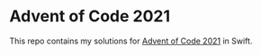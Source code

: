 # Advent of Code 2021

This repo contains my solutions for [Advent of Code 2021](https://adventofcode.com/2021) in Swift.

